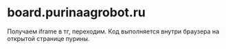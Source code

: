 # board.purinaagrobot.ru
Получаем iframe в тг, переходим.
Код выполняется внутри браузера на открытой странице пурины.
